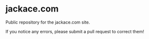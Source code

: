 # jackace.com

Public repository for the jackace.com site.

If you notice any errors, please submit a pull request to correct them!
